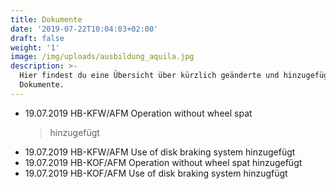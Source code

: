 ```yaml
---
title: Dokumente
date: '2019-07-22T10:04:03+02:00'
draft: false
weight: '1'
image: /img/uploads/ausbildung_aquila.jpg
description: >-
  Hier findest du eine Übersicht über kürzlich geänderte und hinzugefügte
  Dokumente.
---
```

* 19.07.2019 HB-KFW/AFM Operation without wheel spat <blockquote> hinzugefügt
* 19.07.2019 HB-KFW/AFM Use of disk braking system hinzugefügt
* 19.07.2019 HB-KOF/AFM Operation without wheel spat hinzugefügt
* 19.07.2019 HB-KOF/AFM Use of disk braking system hinzugfügt
